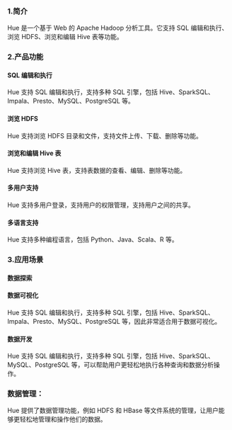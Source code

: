 ### 1.简介
Hue 是一个基于 Web 的 Apache Hadoop 分析工具。它支持 SQL 编辑和执行、浏览 HDFS、浏览和编辑 Hive 表等功能。

### 2.产品功能
#### SQL 编辑和执行
Hue 支持 SQL 编辑和执行，支持多种 SQL 引擎，包括 Hive、SparkSQL、Impala、Presto、MySQL、PostgreSQL 等。
#### 浏览 HDFS
Hue 支持浏览 HDFS 目录和文件，支持文件上传、下载、删除等功能。
#### 浏览和编辑 Hive 表
Hue 支持浏览 Hive 表，支持表数据的查看、编辑、删除等功能。
#### 多用户支持
Hue 支持多用户登录，支持用户的权限管理，支持用户之间的共享。
#### 多语言支持
Hue 支持多种编程语言，包括 Python、Java、Scala、R 等。

### 3.应用场景
#### 数据探索
#### 数据可视化
Hue 支持 SQL 编辑和执行，支持多种 SQL 引擎，包括 Hive、SparkSQL、Impala、Presto、MySQL、PostgreSQL 等，因此非常适合用于数据可视化。
#### 数据开发
Hue 支持 SQL 编辑和执行，支持多种 SQL 引擎，包括 Hive、SparkSQL、MySQL、PostgreSQL 等，可以帮助用户更轻松地执行各种查询和数据分析操作。
### 数据管理：
Hue 提供了数据管理功能，例如 HDFS 和 HBase 等文件系统的管理，让用户能够更轻松地管理和操作他们的数据。